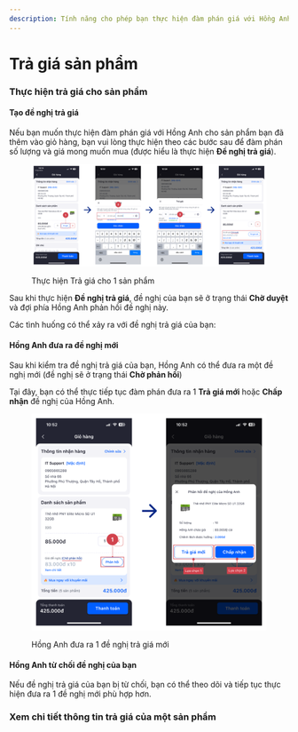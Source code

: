 ```yaml
---
description: Tính năng cho phép bạn thực hiện đàm phán giá với Hồng Anh.
---
```


# Trả giá sản phẩm

### Thực hiện trả giá cho sản phẩm

#### Tạo đề nghị trả giá

Nếu bạn muốn thực hiện đàm phán giá với Hồng Anh cho sản phẩm bạn đã thêm vào giỏ hàng, bạn vui lòng thực hiện theo các bước sau để đàm phán số lượng và giá mong muốn mua (được hiểu là thực hiện **Đề nghị trả giá**).

<figure><img src="../.gitbook/assets/image (24).png" alt=""><figcaption><p>Thực hiện Trả giá cho 1 sản phẩm</p></figcaption></figure>

Sau khi thực hiện **Đề nghị trả giá**, đề nghị của bạn sẽ ở trạng thái **Chờ duyệt** và đợi phía Hồng Anh phản hồi đề nghị này.

Các tình huống có thể xảy ra với đề nghị trả giá của bạn:

#### Hồng Anh đưa ra đề nghị mới

Sau khi kiểm tra đề nghị trả giá của bạn, Hồng Anh có thể đưa ra một đề nghị mới (đề nghị sẽ ở trạng thái **Chờ phản hồi**)

Tại đây, bạn có thể thực tiếp tục đàm phán đưa ra 1 **Trả giá mới** hoặc **Chấp nhận** đề nghị của Hồng Anh.

<figure><img src="../.gitbook/assets/image (25).png" alt=""><figcaption><p>Hồng Anh đưa ra 1 đề nghị trả giá mới</p></figcaption></figure>

#### Hồng Anh từ chối đề nghị của bạn

Nếu đề nghị trả giá của bạn bị từ chối, bạn có thể theo dõi và tiếp tục thực hiện đưa ra 1 đề nghị mới phù hợp hơn.





### Xem chi tiết thông tin trả giá của một sản phẩm
